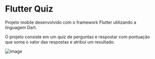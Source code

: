 # Flutter Quiz

Projeto mobile desenvolvido com o framework Flutter utilizando a linguagem Dart. 

O projeto consiste em um quiz de perguntas e respostar com pontuação que soma o valor das respostas e atribui um resultado.  

![image](https://user-images.githubusercontent.com/11981035/138912921-b09e7ff2-d65b-4458-aca5-f2eb1e3b74f9.png)
